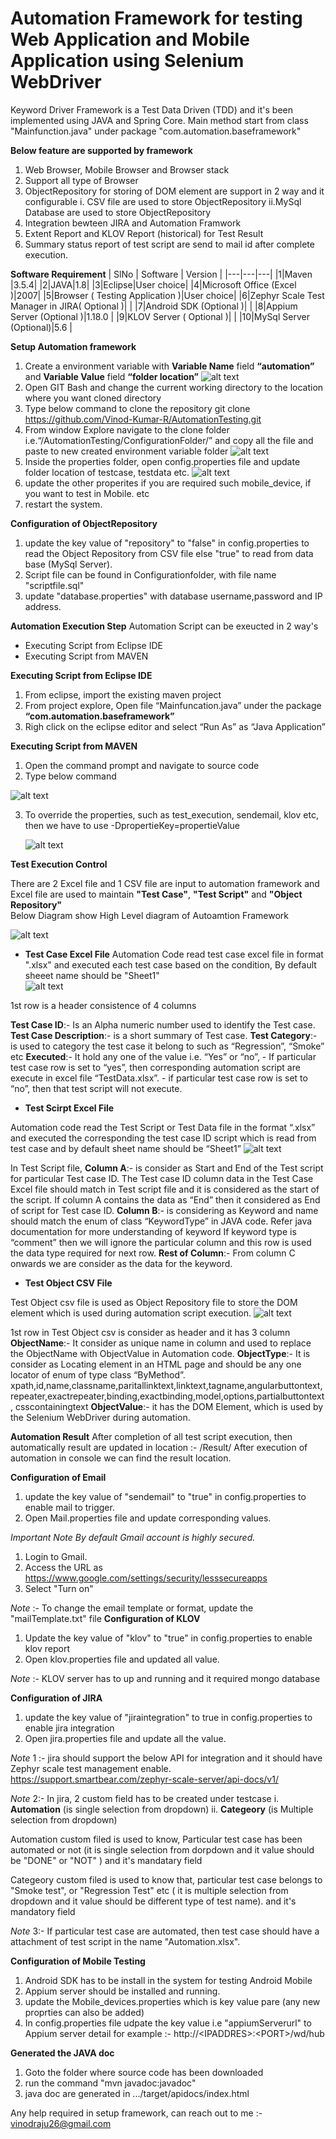 # Automation Framework for testing Web Application and Mobile Application using Selenium WebDriver 
Keyword Driver Framework is a Test Data Driven (TDD) and it's been implemented using JAVA and Spring Core.
Main method start from class "Mainfunction.java" under package "com.automation.baseframework"

**Below feature are supported by framework**
 1. Web Browser, Mobile Browser and Browser stack
 2. Support all type of Browser
 3. ObjectRepository for storing of DOM element are support in 2 way and it configurable 
    i. CSV file are used to store ObjectRepository
    ii.MySql Database are used to store ObjectRepository
 4. Integration bewteen JIRA and Automation Framwork
 5. Extent Report and KLOV Report (historical) for Test Result
 6. Summary status report of test script are send to mail id after complete execution. 

**Software Requirement**
|   SlNo |   Software | Version |
|---|---|---|
|1|Maven |3.5.4|
|2|JAVA|1.8|
|3|Eclipse|User choice|
|4|Microsoft Office (Excel )|2007|
|5|Browser ( Testing Application )|User choice|
|6|Zephyr Scale Test Manager  in JIRA( Optional )| |
|7|Android SDK  (Optional )| |
|8|Appium Server (Optional )|1.18.0 |
|9|KLOV Server ( Optional )| |
|10|MySql Server (Optional)|5.6 |

**Setup Automation framework**
1. Create a environment variable with **Variable Name** field **“automation”** and **Variable Value** field **“folder location”**
![alt text](https://github.com/Vinod-Kumar-R/AutomationTesting/blob/master/ConfigurationFolder/images/environment.JPG?raw=true)
2. Open GIT Bash and change the current working directory to the location where you want cloned directory
3. Type below command to clone the repository
git clone https://github.com/Vinod-Kumar-R/AutomationTesting.git
4. From window Explore navigate to the clone folder i.e.“<clone folder>/AutomationTesting/ConfigurationFolder/” and copy all the file and paste to new created environment variable folder
![alt text](https://github.com/Vinod-Kumar-R/AutomationTesting/blob/master/ConfigurationFolder/images/folder.JPG?raw=true)
5.  Inside the properties folder, open config.properties file and update folder location of testcase, testdata etc.
![alt text](https://github.com/Vinod-Kumar-R/AutomationTesting/blob/master/ConfigurationFolder/images/config.JPG?raw=true)
6. update the other properites if you are required such mobile_device, if you want to test in Mobile. etc
7. restart the system.

**Configuration of ObjectRepository**
1. update the key value of "repository" to "false" in config.properties to read the Object Repository from CSV file else "true" to read from data base (MySql Server).
2. Script file can be found in Configurationfolder, with file name "scriptfile.sql"
3. update "database.properties" with database username,password and IP address.

**Automation Execution Step**
Automation Script can be exeucted in 2 way's 
- Executing Script from Eclipse IDE
- Executing Script from MAVEN

**Executing Script from Eclipse IDE**
1. From eclipse, import the existing maven project
2. From project explore,  Open file “Mainfuncation.java” under the package **“com.automation.baseframework”**
3. Righ click on the eclipse editor and select  “Run As” as “Java Application”

**Executing Script from MAVEN**
1. Open the command prompt and navigate to source code
2. Type below command  
  
![alt text](https://github.com/Vinod-Kumar-R/AutomationTesting/blob/master/ConfigurationFolder/images/mvnstart.JPG?raw=true)

3. To override the properties, such as test_execution, sendemail, klov etc, then we have to use -DpropertieKey=propertieValue
  
    ![alt text](https://github.com/Vinod-Kumar-R/AutomationTesting/blob/master/ConfigurationFolder/images/mvnstartparameter.JPG?raw=true)

**Test Execution Control**

There are 2 Excel file and 1 CSV file are input to automation framework and Excel file are used to maintain **"Test Case"**, **"Test Script"** and **"Object Repository"**  
Below Diagram show High Level diagram of Autoamtion Framework  
  
  ![alt text](https://github.com/Vinod-Kumar-R/AutomationTesting/blob/master/ConfigurationFolder/images/FrameworkDiagram.jpg?raw=true)

- **Test Case Excel File**
Automation Code read test case excel file in format ".xlsx" and executed each test case based on the condition, By default sheeet name should be "Sheet1"  
![alt text](https://github.com/Vinod-Kumar-R/AutomationTesting/blob/master/ConfigurationFolder/images/Testcase.JPG?raw=true)  

1st row is a header consistence of 4 columns

**Test Case ID**:- Is an Alpha numeric number used to identify the Test case. 
**Test Case Description**:- is a short summary of Test case. 
**Test Category**:- is used to category the test case it belong to such as “Regression”, “Smoke” etc 
**Executed**:- It hold any one of the value i.e. “Yes” or “no”,
    - If particular test case row is set to “yes”, then corresponding automation script are execute in excel file “TestData.xlsx”.
    - if particular test case row is set to “no”, then that test script will not execute.

- **Test Scirpt Excel File**

Automation code read the Test Script or Test Data file in the format “.xlsx” and executed the corresponding the test case ID script which is read from test case and by default sheet name should be “Sheet1”
![alt text](https://github.com/Vinod-Kumar-R/AutomationTesting/blob/master/ConfigurationFolder/images/testscript.JPG?raw=true)

In Test Script file, 
**Column A**:- is consider as Start and End of the Test script for particular Test case ID. The Test case ID column data in the Test Case Excel file should match in Test script file and it is considered as the start of the script. If column A contains the data as “End” then it considered as End of script for Test case ID.
**Column B**:- is considering as Keyword and name should match the enum of class “KeywordType” in JAVA code. Refer java documentation for more understanding of keyword
If keyword type is “comment” then we will ignore the particular column and this row is used the data type required for next row.
**Rest of Column**:- From column C onwards we are consider as the data for the keyword. 

- **Test Object CSV File**

Test Object csv file is used as Object Repository file to store the DOM element which is used during automation script execution.
![alt text](https://github.com/Vinod-Kumar-R/AutomationTesting/blob/master/ConfigurationFolder/images/testobject.JPG?raw=true)  

1st row in Test Object csv is consider as header and it has 3 column
**ObjectName**:-  It consider as unique name in column and used to replace the ObjectName with ObjectValue in  Automation code.
**ObjectType**:- It is consider as Locating element in an HTML page and should be any one locator of enum  of type class “ByMethod”.
xpath,id,name,classname,paritallinktext,linktext,tagname,angularbuttontext,repeater,exactrepeater,binding,exactbinding,model,options,partialbuttontext, csscontainingtext
**ObjectValue**:- it has the DOM Element, which is used by the Selenium WebDriver during automation.

**Automation Result**
After completion of all test script execution, then automatically result are updated in location :-  <Environmentvarialbe>/Result/
After execution of automation in console we can find the result location. 

**Configuration of Email**
1. update the key value of "sendemail" to "true" in config.properties to enable mail to trigger.
2. Open Mail.properties file and update corresponding values.

*Important Note By default Gmail account is highly secured.*
1. Login to Gmail.
2. Access the URL as https://www.google.com/settings/security/lesssecureapps
3. Select "Turn on"

*Note* :- To change the email template or format, update the "mailTemplate.txt" file 
**Configuration of KLOV**
1. Update the key value of "klov" to "true" in config.properties to enable klov report
2. Open klov.properties file and updated all value.

*Note* :- KLOV server has to up and running and it required mongo database

**Configuration of JIRA**
1. update the key value of "jiraintegration" to true in config.properties to enable jira integration
2. Open jira.properties file and update all the value.

*Note* 1 :- jira should support the below API for integration and it should have Zephyr scale test management enable.
https://support.smartbear.com/zephyr-scale-server/api-docs/v1/

*Note* 2:- In jira, 2 custom field has to be created under testcase 
      i. **Automation**  (is single selection from dropdown)
     ii. **Categeory**   (is Multiple selection from dropdown)

Automation custom filed is used to know, Particular test case has been automated or not (it is single selection from dorpdown and it value should be "DONE" or "NOT" ) and it's mandatary field

Categeory custom filed is used to know that, particular test case belongs to "Smoke test", or "Regression Test" etc ( it is multiple selection from dropdown and it value should be different type of test name). and it's mandatory field

*Note* 3:- If particular test case are automated, then test case should have a attachment of test script in the name "Automation.xlsx".
 
**Configuration of Mobile Testing**
1. Android SDK has to be install in the system for testing Android Mobile 
2. Appium server should be installed and running. 
3. update the Mobile_devices.properties which is key value pare (any new proprties can also be added)
4. In config.properties file udpate the key value i.e "appiumServerurl" to Appium server detail for example :- http://&lt;IPADDRES&gt;:&lt;PORT&gt;/wd/hub
 
**Generated the JAVA doc** 
1. Goto the folder where source code has been downloaded
2. run the command  "mvn javadoc:javadoc"
3. java doc are generated in .../target/apidocs/index.html

Any help required in setup framework, can reach out to me :- vinodraju26@gmail.com
